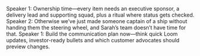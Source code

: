 Speaker 1: Ownership time—every item needs an executive sponsor, a delivery lead and supporting squad, plus a ritual where status gets checked.
Speaker 2: Otherwise we’ve just made someone captain of a ship without handing them the steering wheel, and Sarah’s team doesn’t have time for that.
Speaker 1: Build the communication plan now—think quick Loom updates, investor-ready bullets and which customer advocates should preview changes.
